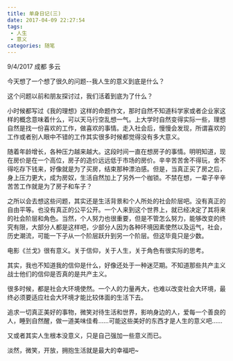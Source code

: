 ```yaml
---
title: 单身日记(三)
date: 2017-04-09 22:27:54
tags: 
 - 人生
 - 意义
categories: 随笔
---
```

9/4/2017  成都  多云

今天想了一个想了很久的问题--我人生的意义到底是什么？

<!--more-->
这个问题以前和朋友探讨过，我们活着到底为了什么？

小时候都写过《我的理想》这样的命题作文，那时自然不知道科学家或者企业家这样的概念意味着什么，可以天马行空乱想一气。上大学时自然变得实际一些，理想自然是找一份喜欢的工作，做喜欢的事情。走入社会后，慢慢会发现，所谓喜欢的工作或者别人眼中不错的工作其实很多时候都觉得没有多大意义。

随着年龄增长，各种压力越来越大。这段时间一直在想房子的事情。明明知道，现在房价是在一个高位，房子的造价远远低于市场的房价。辛辛苦苦舍不得玩，舍不得吃存下钱来，好像就是为了买房，结束那种漂泊感。但是，当真正买了房之后，身上压力更大，成为房奴，生活自然加上了另外一个枷锁。不禁在想，一辈子辛辛苦苦工作就是为了房子和车子？

之所以会去想这些问题，其实还是生活背景和个人所处的社会阶层吧。没有真正的自由平等。也没有真正的公平公开。一个人来到这个世界上，就已经决定了其将来的社会阶层和角色。当然，个人努力也很重要，但是不管怎么努力，能够改变的终究有限，大部分人都是这样吧，少部分人因为各种环境因素使然以及运气，社会，历史潮流，可能一下子从一个阶层跃升到另一个阶层。但这毕竟只是少数。

电影《兰戈》很有意义。关于信仰，关于人生，关于角色有很实际的思考。

其实，我也不知道我的信仰是什么，好像还处于一种迷茫期。不知道那些共产主义战士他们的信仰是否真的是共产主义。

很多时候，都是社会大环境使然。一个人的力量再大，也难以改变社会大环境，最终必须要适应社会大环境才能比较体面的生活下去。

追求一切真正美好的事物，微笑对待生活和世界，影响身边的人，爱每一个善良的人，睡到自然醒，做一道美味佳肴……可能这些美好的东西才是人生的意义吧……

又或者其实人生根本没意义，只是自己强加一些意义而已。

淡然，微笑，开放，拥抱生活就是最大的幸福吧~



